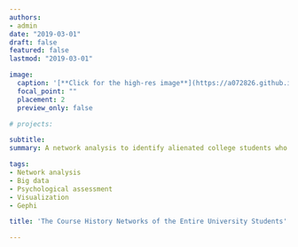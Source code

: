 ```yaml
---
authors:
- admin
date: "2019-03-01"
draft: false
featured: false
lastmod: "2019-03-01"

image:
  caption: '[**Click for the high-res image**](https://a072826.github.io/kibum_moon/network_analysis.png)'
  focal_point: ""
  placement: 2
  preview_only: false

# projects: 

subtitle: 
summary: A network analysis to identify alienated college students who are at higher risk for mental health problems 

tags:
- Network analysis
- Big data
- Psychological assessment
- Visualization
- Gephi

title: 'The Course History Networks of the Entire University Students'

---
```



